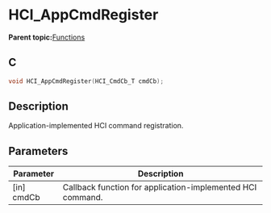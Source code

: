 # HCI\_AppCmdRegister

**Parent topic:**[Functions](GUID-2AF5C6F3-7213-41AE-BCA9-8AD362F84E5C.md)

## C

```c
void HCI_AppCmdRegister(HCI_CmdCb_T cmdCb);
```

## Description

Application-implemented HCI command registration.

## Parameters

|Parameter|Description|
|---------|-----------|
|\[in\] cmdCb|Callback function for application-implemented HCI command.|

